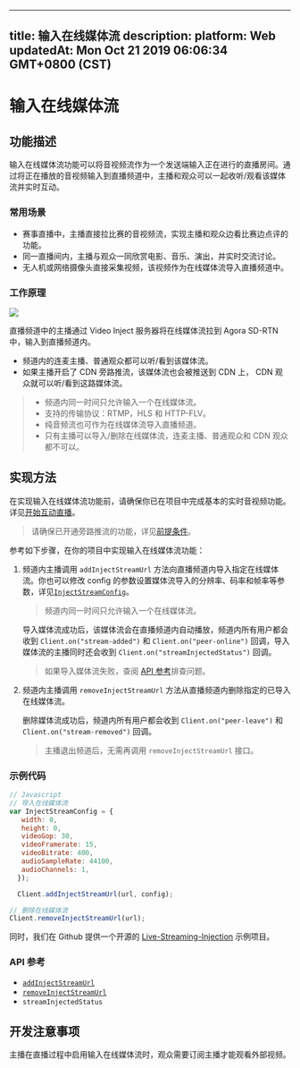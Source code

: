 
---
title: 输入在线媒体流
description: 
platform: Web
updatedAt: Mon Oct 21 2019 06:06:34 GMT+0800 (CST)
---
# 输入在线媒体流
## 功能描述
输入在线媒体流功能可以将音视频流作为一个发送端输入正在进行的直播房间。通过将正在播放的音视频输入到直播频道中，主播和观众可以一起收听/观看该媒体流并实时互动。

### 常用场景

- 赛事直播中，主播直接拉比赛的音视频流，实现主播和观众边看比赛边点评的功能。
- 同一直播间内，主播与观众一同欣赏电影、音乐、演出，并实时交流讨论。
- 无人机或网络摄像头直接采集视频，该视频作为在线媒体流导入直播频道中。

### 工作原理

![](https://web-cdn.agora.io/docs-files/1575887164504)

直播频道中的主播通过 Video Inject 服务器将在线媒体流拉到 Agora SD-RTN 中，输入到直播频道内。

- 频道内的连麦主播、普通观众都可以听/看到该媒体流。
- 如果主播开启了 CDN 旁路推流，该媒体流也会被推送到 CDN 上， CDN 观众就可以听/看到这路媒体流。

> - 频道内同一时间只允许输入一个在线媒体流。
> - 支持的传输协议：RTMP，HLS 和 HTTP-FLV。
> - 纯音频流也可作为在线媒体流导入直播频道。
> - 只有主播可以导入/删除在线媒体流，连麦主播、普通观众和 CDN 观众都不可以。

## 实现方法

在实现输入在线媒体流功能前，请确保你已在项目中完成基本的实时音视频功能。详见[开始互动直播](../../cn/Audio%20Broadcast/start_live_web.md)。

> 请确保已开通旁路推流的功能，详见[前提条件](../../cn/Audio%20Broadcast/cdn_streaming_web.md)。

参考如下步骤，在你的项目中实现输入在线媒体流功能：

1. 频道内主播调用 `addInjectStreamUrl` 方法向直播频道内导入指定在线媒体流。你也可以修改 config 的参数设置媒体流导入的分辨率、码率和帧率等参数，详见[`InjectStreamConfig`](https://docs.agora.io/cn/Audio%20Broadcast/API%20Reference/web/interfaces/agorartc.injectstreamconfig.html)。

   > 频道内同一时间只允许输入一个在线媒体流。

   导入媒体流成功后，该媒体流会在直播频道内自动播放，频道内所有用户都会收到 `Client.on("stream-added")` 和 `Client.on("peer-online")` 回调，导入媒体流的主播同时还会收到 `Client.on("streamInjectedStatus")` 回调。

   > 如果导入媒体流失败，查阅 [API 参考](#api)排查问题。

2. 频道内主播调用 `removeInjectStreamUrl` 方法从直播频道内删除指定的已导入在线媒体流。

   删除媒体流成功后，频道内所有用户都会收到  `Client.on("peer-leave")` 和 `Client.on("stream-removed")` 回调。

   > 主播退出频道后，无需再调用 `removeInjectStreamUrl` 接口。



### 示例代码

```javascript
// Javascript
// 导入在线媒体流
var InjectStreamConfig = {
   width: 0,
   height: 0,
   videoGop: 30,
   videoFramerate: 15,
   videoBitrate: 400,
   audioSampleRate: 44100,
   audioChannels: 1,
  });

  Client.addInjectStreamUrl(url, config);

// 删除在线媒体流
Client.removeInjectStreamUrl(url);
```

同时，我们在 Github 提供一个开源的 [Live-Streaming-Injection](https://github.com/AgoraIO/Advanced-Interactive-Broadcasting/tree/master/Live-Streaming-Injection) 示例项目。

<a name="api"></a>
### API 参考

- [`addInjectStreamUrl`](https://docs.agora.io/cn/Audio%20Broadcast/API%20Reference/web/interfaces/agorartc.client.html#addinjectstreamurl)
- [`removeInjectStreamUrl`](https://docs.agora.io/cn/Audio%20Broadcast/API%20Reference/web/interfaces/agorartc.client.html#removeinjectstreamurl)
- `streamInjectedStatus`

## 开发注意事项

主播在直播过程中启用输入在线媒体流时，观众需要订阅主播才能观看外部视频。
